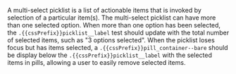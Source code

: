 A multi-select picklist is a list of actionable items that is invoked by selection of a particular item(s). The multi-select picklist can have more than one selected option. When more than one option has been selected, the `.{{cssPrefix}}picklist__label` test should update with the total number of selected items, such as "3 options selected". When the picklist loses focus but has items selected, a `.{{cssPrefix}}pill_container--bare` should be display below the `.{{cssPrefix}}picklist__label` with the selected items in pills, allowing a user to easily remove selected items.
